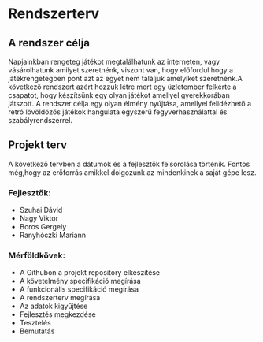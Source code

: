 Rendszerterv
============

## A rendszer célja

Napjainkban rengeteg játékot megtalálhatunk az interneten, vagy vásárolhatunk amilyet szeretnénk, viszont van, hogy előfordul hogy a játékrengetegben pont azt az egyet nem találjuk amelyiket szeretnénk.A következő rendszert azért hozzuk létre mert egy üzletember felkérte a csapatot, hogy készítsünk egy olyan játékot amellyel gyerekkorában játszott. A rendszer célja egy olyan élmény nyújtása, amellyel felidézhető a retró lövöldözős játékok hangulata egyszerű fegyverhasználattal és szabályrendszerrel.

## Projekt terv

A következő tervben a dátumok és a fejlesztők felsorolása történik. Fontos még,hogy az erőforrás amikkel dolgozunk az mindenkinek a saját gépe lesz.

### Fejlesztők:
+ Szuhai Dávid
+ Nagy Viktor
+ Boros Gergely
+ Ranyhóczki Mariann

### Mérföldkövek:
+ A Githubon a projekt repository elkészítése
+ A követelmény specifikáció megírása
+ A funkcionális specifikáció megírása
+ A rendszerterv megírása
+ Az adatok kigyűjtése
+ Fejlesztés megkezdése
+ Tesztelés
+ Bemutatás
